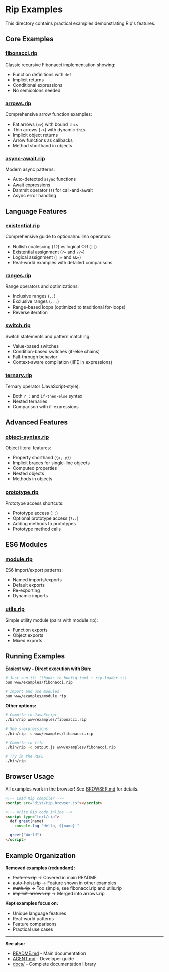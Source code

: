# Rip Examples

This directory contains practical examples demonstrating Rip's features.

## Core Examples

### [fibonacci.rip](fibonacci.rip)
Classic recursive Fibonacci implementation showing:
- Function definitions with `def`
- Implicit returns
- Conditional expressions
- No semicolons needed

### [arrows.rip](arrows.rip)
Comprehensive arrow function examples:
- Fat arrows (`=>`) with bound `this`
- Thin arrows (`->`) with dynamic `this`
- Implicit object returns
- Arrow functions as callbacks
- Method shorthand in objects

### [async-await.rip](async-await.rip)
Modern async patterns:
- Auto-detected `async` functions
- Await expressions
- Dammit operator (`!`) for call-and-await
- Async error handling

## Language Features

### [existential.rip](existential.rip)
Comprehensive guide to optional/nullish operators:
- Nullish coalescing (`??`) vs logical OR (`||`)
- Existential assignment (`?=` and `??=`)
- Logical assignment (`||=` and `&&=`)
- Real-world examples with detailed comparisons

### [ranges.rip](ranges.rip)
Range operators and optimizations:
- Inclusive ranges (`..`)
- Exclusive ranges (`...`)
- Range-based loops (optimized to traditional for-loops)
- Reverse iteration

### [switch.rip](switch.rip)
Switch statements and pattern matching:
- Value-based switches
- Condition-based switches (if-else chains)
- Fall-through behavior
- Context-aware compilation (IIFE in expressions)

### [ternary.rip](ternary.rip)
Ternary operator (JavaScript-style):
- Both `? :` and `if-then-else` syntax
- Nested ternaries
- Comparison with if-expressions

## Advanced Features

### [object-syntax.rip](object-syntax.rip)
Object literal features:
- Property shorthand (`{x, y}`)
- Implicit braces for single-line objects
- Computed properties
- Nested objects
- Methods in objects

### [prototype.rip](prototype.rip)
Prototype access shortcuts:
- Prototype access (`::`)
- Optional prototype access (`?::`)
- Adding methods to prototypes
- Prototype method calls

## ES6 Modules

### [module.rip](module.rip)
ES6 import/export patterns:
- Named imports/exports
- Default exports
- Re-exporting
- Dynamic imports

### [utils.rip](utils.rip)
Simple utility module (pairs with module.rip):
- Function exports
- Object exports
- Mixed exports

## Running Examples

**Easiest way - Direct execution with Bun:**

```bash
# Just run it! (thanks to bunfig.toml + rip-loader.ts)
bun www/examples/fibonacci.rip

# Import and use modules
bun www/examples/module.rip
```

**Other options:**

```bash
# Compile to JavaScript
./bin/rip www/examples/fibonacci.rip

# See s-expressions
./bin/rip -s www/examples/fibonacci.rip

# Compile to file
./bin/rip -o output.js www/examples/fibonacci.rip

# Try in the REPL
./bin/rip
```

## Browser Usage

All examples work in the browser! See [BROWSER.md](../../docs/BROWSER.md) for details.

```html
<!-- Load Rip compiler -->
<script src="dist/rip.browser.js"></script>

<!-- Write Rip code inline -->
<script type="text/rip">
  def greet(name)
    console.log "Hello, ${name}!"

  greet("World")
</script>
```

## Example Organization

**Removed examples (redundant):**
- ~~features.rip~~ → Covered in main README
- ~~auto-hoist.rip~~ → Feature shown in other examples
- ~~math.rip~~ → Too simple, see fibonacci.rip and utils.rip
- ~~implicit-arrows.rip~~ → Merged into arrows.rip

**Kept examples focus on:**
- Unique language features
- Real-world patterns
- Feature comparisons
- Practical use cases

---

**See also:**
- [README.md](../../README.md) - Main documentation
- [AGENT.md](../../AGENT.md) - Developer guide
- [docs/](../../docs/) - Complete documentation library
